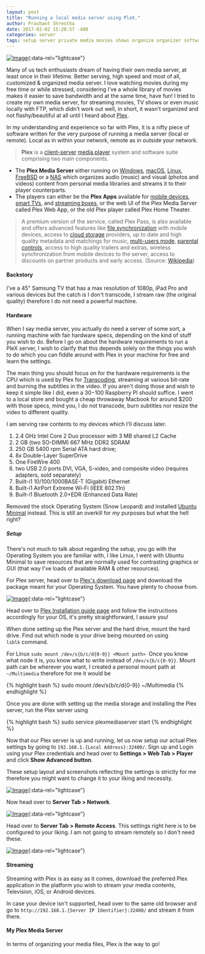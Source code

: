 ```yaml
--- 
layout: post
title: "Running a local media server using PleX." 
author: Prashant Shrestha 
date: 2017-02-02 15:20:57 -400 
categories: server 
tags: setup server private media movies shows organize organizer software linux 
--- 
```


[![Image](https://i.imgur.com/3MgF158.png)](https://i.imgur.com/3MgF158.png){:data-rel="lightcase"}

Many of us tech enthusiasts dream of having their own media server, at least once in their lifetime. Better serving, high speed and most of all, customized & organized media server. I love watching movies during my free time or while stressed, considering I’ve a whole library of movies makes it easier to save bandwidth and at the same time, have fun! I tried to create my own media server, for streaming movies, TV shows or even music locally with FTP, which didn’t work out well, in short, it wasn’t organized and not flashy/beautiful at all until I heard about [Plex](https://www.plex.tv/).

In my understanding and experience so far with Plex, it is a nifty piece of software written for the very purpose of running a media server (local or remote). Local as in within your network, remote as in outside your network.

> **Plex** is a [client-server](https://en.wikipedia.org/wiki/Client-server_model) [media player](https://en.wikipedia.org/wiki/Media_player_(software)) system and software suite comprising two main components.
* The **Plex Media Server** either running on [Windows](https://en.wikipedia.org/wiki/Microsoft_Windows), [macOS](https://en.wikipedia.org/wiki/MacOS), [Linux](https://en.wikipedia.org/wiki/Linux), [FreeBSD](https://en.wikipedia.org/wiki/FreeBSD) or a [NAS](https://en.wikipedia.org/wiki/Network-attached_storage) which organizes audio (music) and visual (photos and videos) content from personal media libraries and streams it to their player counterparts. 
* The players can either be the **Plex Apps** available for [mobile devices](https://en.wikipedia.org/wiki/Mobile_device), [smart TVs](https://en.wikipedia.org/wiki/Smart_TV), and [streaming boxes](https://en.wikipedia.org/wiki/Digital_media_player), or the web UI of the Plex Media Server called Plex Web App, or the old Plex player called Plex Home Theater.

> A premium version of the service, called Plex Pass, is also available and offers advanced features like [file synchronization](https://en.wikipedia.org/wiki/File_synchronization) with mobile devices, access to [cloud storage](https://en.wikipedia.org/wiki/Cloud_storage) providers, up to date and high quality metadata and matchings for music, [multi-users mode](https://en.wikipedia.org/wiki/Multi-user), [parental controls](https://en.wikipedia.org/wiki/Parental_controls), access to high quality trailers and extras, wireless synchronization from mobile devices to the server, access to discounts on partner products and early access. (Source: [Wikipedia](https://en.wikipedia.org/wiki/Client-server_model))

#### Backstory 

I've a 45" Samsung TV that has a max resolution of 1080p, iPad Pro and various devices but the catch is I don't transcode, I stream raw (the original quality) therefore I do not need a powerful machine. 

#### Hardware 

When I say media server, you actually do need a server of some sort, a running machine with fair hardware specs, depending on the kind of stuff you wish to do. Before I go on about the hardware requirements to run a PleX server, I wish to clarify that this depends solely on the things you wish to do which you can fiddle around with Plex in your machine for free and learn the settings. 

The main thing you should focus on for the hardware requirements is the CPU which is used by Plex for [Transcoding](https://en.wikipedia.org/wiki/Transcoding), streaming at various bit-rate and burning the subtitles in the video. If you aren't doing those and wish to keep it simple like I did, even a $30-$100 Raspberry PI should suffice. I went to a local store and bought a cheap throwaway Macbook for around $200 with those specs, mind you, I do not transcode, burn subtitles nor resize the video to different quality. 

I am serving raw contents to my devices which I'll discuss later. 

>
1. 2.4 GHz Intel Core 2 Duo processor with 3 MB shared L2 Cache
2. 2 GB (two SO-DIMM) 667 MHz DDR2 SDRAM
3. 250 GB 5400 rpm Serial ATA hard drive;
1. 8x Double-Layer SuperDrive
1. One FireWire 400
1. two USB 2.0 ports DVI, VGA, S-video, and composite video (requires adapters, sold separately)
1. Built-i1 10/100/1000BASE-T (Gigabit) Ethernet
1. Built-i1 AirPort Extreme Wi-Fi (IEEE 802.11n)
1. Built-i1 Bluetooth 2.0+EDR (Enhanced Data Rate)


Removed the stock Operating System (Snow Leopard) and installed [Ubuntu Minimal](https://help.ubuntu.com/community/Installation/MinimalCD) instead. This is still an overkill for *my* purposes but what the hell right?

##### Setup

There's not much to talk about regarding the setup, you go with the Operating System you are familiar with, I like Linux, I went with Ubuntu Minimal to save resources that are normally used for contrasting graphics or GUI (that way I've loads of available RAM & other resources). 

For Plex server, head over to [Plex's download page](https://www.plex.tv/downloads/) and download the package meant for your Operating System. You have plenty to choose from. 

[![Image](https://i.imgur.com/trHOA8r.png)](https://i.imgur.com/trHOA8r.png "Plex Download Platform Options"){:data-rel="lightcase"}

Head over to [Plex Installation guide page](https://support.plex.tv/hc/en-us/articles/200288586-Installation) and follow the instructions accordingly for your OS, it\'s pretty straightforward, I assure you!

When done setting up the Plex server and the hard drive, mount the hard drive. Find out which node is your drive being mounted on using `lsblk` command.

For Linux `sudo mount /dev/s{b/c/d{0-9}} <Mount path>`  Once you know what node it is, you know what to write instead of `/dev/s{b/c{0-9}}`. Mount path can be wherever you want, I created a personal mount path at `~/Multimedia` therefore for me it would be

{% highlight bash %}
sudo mount /dev/s{b/c/d{0-9}} ~/Multimedia
{% endhighlight %}

Once you are done with setting up the media storage and installing the Plex server, run the Plex server using

{% highlight bash %}
sudo service plexmediaserver start
{% endhighlight %}

Now that our Plex server is up and running, let us now setup our actual Plex settings by going to `192.168.1.{Local Address}:32400/`. Sign up and Login using your Plex credentials and head over to **Settings > Web Tab > Player** and click **Show Advanced button**. 

These setup layout and screenshots reflecting the settings is strictly for me therefore you might want to change it to your liking and necessity.

[![Image](https://i.imgur.com/cC3VoXF.png)](https://i.imgur.com/cC3VoXF.png "PleX Streaming Quality Settings"){:data-rel="lightcase"}

Now head over to **Server Tab > Network**.

[![Image](https://i.imgur.com/RpqUgul.png)](https://i.imgur.com/RpqUgul.png "Allowed Networks to access the server"){:data-rel="lightcase"}

Head over to **Server Tab > Remote Access**. This settings right here is to be configured to your liking. I am not going to stream remotely so I don't need these.

[![Image](https://i.imgur.com/6rqwwJc.png)](https://i.imgur.com/6rqwwJc.png "Enabling/Disabling Remote access"){:data-rel="lightcase"}

#### Streaming

Streaming with Plex is as easy as it comes, download the preferred Plex application in the platform you wish to stream your media contents, Television, iOS, or Android devices. 

In case your device isn't supported, head over to the same old browser and go to `http://192.168.1.{Server IP Identifier}:32400/` and stream it from there.

#### My Plex Media Server

In terms of organizing your media files, Plex is the way to go!